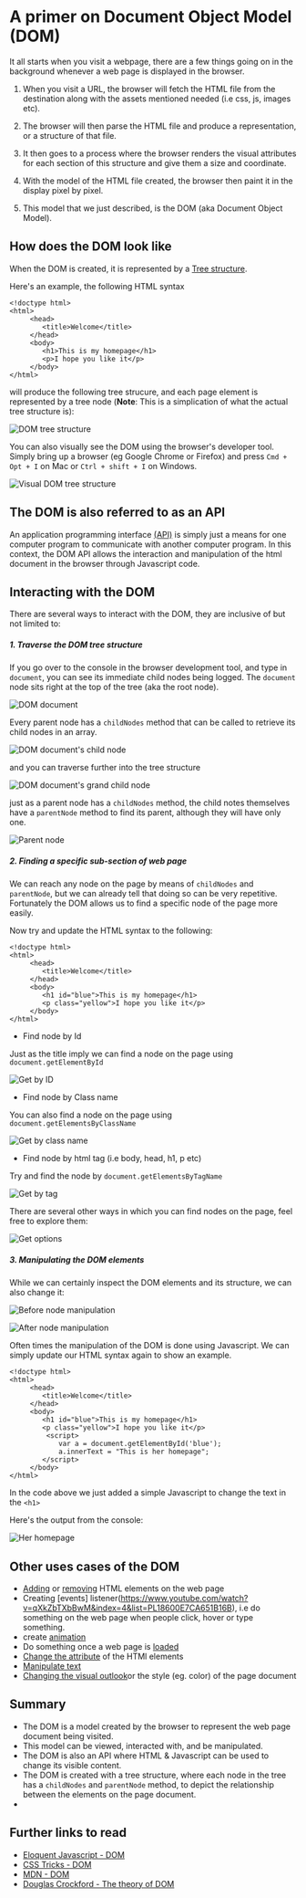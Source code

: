 
# A primer on Document Object Model (DOM)

It all starts when you visit a webpage, there are a few things going on in the background whenever a web page is displayed in the browser. 

1. When you visit a URL, the browser will fetch the HTML file from the destination along with the assets mentioned needed (i.e css, js, images etc).

2. The browser will then parse the HTML file and produce a representation, or a structure of that file. 

3. It then goes to a process where the browser renders the visual attributes for each section of this structure and give them a size and coordinate.

4. With the model of the HTML file created, the browser then paint it in the display pixel by pixel.

5. This model that we just described, is the DOM (aka Document Object Model).

## How does the DOM look like

When the DOM is created, it is represented by a [Tree structure](https://en.wikipedia.org/wiki/Tree_structure). 

Here's an example, the following HTML syntax

```
<!doctype html>
<html>
     <head>
     	<title>Welcome</title>
     </head>
     <body>
     	<h1>This is my homepage</h1>
        <p>I hope you like it</p>
     </body>
</html>
```

will produce the following tree strucure, and each page element is represented by a tree node (**Note**: This is a simplication of what the actual tree structure is):

![DOM tree structure](images/dom/dom-tree.png)

You can also visually see the DOM using the browser's developer tool. Simply bring up a browser (eg Google Chrome or Firefox) and press ```Cmd + Opt + I``` on Mac or ```Ctrl + shift + I``` on Windows.

![Visual DOM tree structure](images/dom/visual-dom-tree.png)



## The DOM is also referred to as an API

An application programming interface [(API)](https://en.wikipedia.org/wiki/Application_programming_interface) is simply just a means for one computer program to communicate with another computer program. In this context, the DOM API allows the interaction and manipulation of the html document in the browser through Javascript code.

## Interacting with the DOM

There are several ways to interact with the DOM, they are inclusive of but not limited to:

##### 1. Traverse the DOM tree structure

If you go over to the console in the browser development tool, and type in ```document```, you can see its immediate child nodes being logged. The ```document``` node sits right at the top of the tree (aka the root node). 

![DOM document](images/dom/document.png)


Every parent node has a ```childNodes``` method that can be called to retrieve its child nodes in an array.


![DOM document's child node](images/dom/document-childnode.png)


and you can traverse further into the tree structure


![DOM document's grand child node](images/dom/document-child-child.png)


just as a parent node has a ```childNodes``` method, the child notes themselves have a ```parentNode``` method to find its parent, although they will have only one.


![Parent node](images/dom/parent-node.png)


##### 2. Finding a specific sub-section of web page

We can reach any node on the page by means of ```childNodes``` and ```parentNode```, but we can already tell that doing so can be very repetitive. Fortunately the DOM allows us to find a specific node of the page more easily.

Now try and update the HTML syntax to the following:

```
<!doctype html>
<html>
     <head>
     	<title>Welcome</title>
     </head>
     <body>
     	<h1 id="blue">This is my homepage</h1>
        <p class="yellow">I hope you like it</p>
     </body>
</html>
```

- Find node by Id

Just as the title imply we can find a node on the page using ```document.getElementById```

![Get by ID](images/dom/get-by-id.png)

- Find node by Class name

You can also find a node on the page using ```document.getElementsByClassName```

![Get by class name](images/dom/get-by-classname.png)

- Find node by html tag (i.e body, head, h1, p etc)

Try and find the node by ```document.getElementsByTagName```

![Get by tag](images/dom/get-by-tag.png)

There are several other ways in which you can find nodes on the page, feel free to explore them:

![Get options](images/dom/get-option.png)

##### 3. Manipulating the DOM elements

While we can certainly inspect the DOM elements and its structure, we can also change it:

![Before node manipulation](images/dom/manipulate-before.png)

![After node manipulation](images/dom/manipulate-after.png)

Often times the manipulation of the DOM is done using Javascript. We can simply update our HTML syntax again to show an example.


```
<!doctype html>
<html>
     <head>
     	<title>Welcome</title>
     </head>
     <body>
     	<h1 id="blue">This is my homepage</h1>
        <p class="yellow">I hope you like it</p>
         <script>
        	var a = document.getElementById('blue');
        	a.innerText = "This is her homepage";
        </script>
     </body>
</html>
```

In the code above we just added a simple Javascript to change the text in the ```<h1>```

Here's the output from the console:

![Her homepage](images/dom/her-homepage.png)

## Other uses cases of the DOM

- [Adding](https://developer.mozilla.org/en-US/docs/Web/API/Node/appendChild) or [removing](https://developer.mozilla.org/en-US/docs/Web/API/Node/removeChild) HTML elements on the web page
- Creating [events] listener(https://www.youtube.com/watch?v=qXkZbTXbBwM&index=4&list=PL18600E7CA651B16B), i.e do something on the web page when people click, hover or type something.
- create [animation](http://www.w3schools.com/js/js_htmldom_animate.asp)
- Do something once a web page is [loaded](https://developer.mozilla.org/en-US/docs/Web/API/GlobalEventHandlers/onload)
- [Change the attribute](https://developer.mozilla.org/en-US/docs/Web/API/Element/setAttribute) of the HTMl elements
- [Manipulate text](https://developer.mozilla.org/en-US/docs/Web/API/Node/textContent)
- [Changing the visual outlook](http://www.w3schools.com/js/js_htmldom_css.asp)or the style (eg. color) of the page document

## Summary

- The DOM is a model created by the browser to represent the web page document being visited.
- This model can be viewed, interacted with, and be manipulated.
- The DOM is also an API where HTML & Javascript can be used to change its visible content.
- The DOM is created with a tree structure, where each node in the tree has a ```childNodes``` and ```parentNode``` method, to depict the relationship between the elements on the page document.
- 

## Further links to read

- [Eloquent Javascript - DOM](http://eloquentjavascript.net/13_dom.html)
- [CSS Tricks - DOM](https://css-tricks.com/dom/)
- [MDN - DOM](https://developer.mozilla.org/en-US/docs/Web/API/Document_Object_Model/Introduction)
- [Douglas Crockford - The theory of DOM](https://www.youtube.com/watch?v=Y2Y0U-2qJMs)






